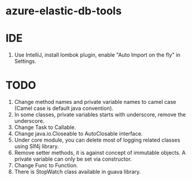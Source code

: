 # azure-elastic-db-tools

# IDE
1. Use IntelliJ, install lombok plugin, enable "Auto Import on the fly" in Settings.

# TODO
1. Change method names and private variable names to camel case (Camel case is default java convention).
2. In some classes, private variables starts with underscore, remove the underscore.
3. Change Task to Callable.
4. Change java.io.Closeable to AutoClosable interface.
5. Under core module, you can delete most of logging related classes using Slf4j library.
6. Remove setter methods, it is against concept of immutable objects. A private variable can only be set via constructor.
7. Change Func to Function.
8. There is StopWatch class available in guava library.
